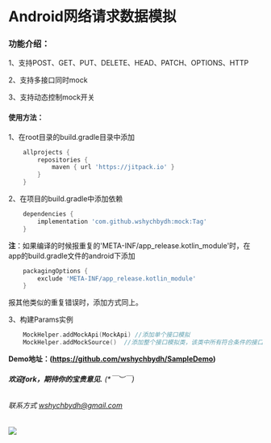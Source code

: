 # Android网络请求数据模拟


### 功能介绍：
1、支持POST、GET、PUT、DELETE、HEAD、PATCH、OPTIONS、HTTP

2、支持多接口同时mock

3、支持动态控制mock开关

#### 使用方法：

1、在root目录的build.gradle目录中添加
```groovy
    allprojects {
        repositories {
            maven { url 'https://jitpack.io' }
        }
    }
```


2、在项目的build.gradle中添加依赖
```groovy
    dependencies {
        implementation 'com.github.wshychbydh:mock:Tag'
    }
```

**注**：如果编译的时候报重复的'META-INF/app_release.kotlin_module'时，在app的build.gradle文件的android下添加
```groovy
    packagingOptions {
        exclude 'META-INF/app_release.kotlin_module'
    }
```
报其他类似的重复错误时，添加方式同上。

3、构建Params实例
```kotlin
    MockHelper.addMockApi(MockApi) //添加单个接口模拟
    MockHelper.addMockSource()  //添加整个接口模拟类，该类中所有符合条件的接口都会被模拟 
```
 
**Demo地址：(https://github.com/wshychbydh/SampleDemo)**    

###### **欢迎fork，期待你的宝贵意见.** (*￣︶￣)

###### 联系方式 wshychbydh@gmail.com

[![](https://jitpack.io/v/wshychbydh/photo.svg)](https://jitpack.io/#wshychbydh/photo)
